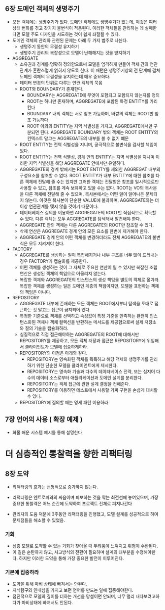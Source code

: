 ## 6장 도메인 객체의 생명주기

-   모든 객체에는 생명주기가 있다. 도메인 객체에도 생명주기가 있는데, 이것은 여러 상태 변화를 겪고 갖가지 불변식이 적용된다. 이러한 객체들을 관리하는 데 실패한다면 모델 주도 디자인을 시도하는 것이 쉽게 좌절될 수 있다.
-   도메인 객체의 관리와 관련된 문제는 아래 두 가지 범주로 나뉜다.
    -   생명주기 동안의 무결성 유지하기
    -   생명주기 관리의 복잡성으로 모델이 난해해지는 것을 방지하기
-   AGGREGATE
    -   소유권과 경계를 명확히 정의함으로써 모델을 엄격하게 만들어 객체 간의 연관관계가 혼란스럽게 얽히지 않도록 한다. 이 패턴은 생명주기상의 전 단계에 걸쳐 도메인 객체의 무결성을 유지하는데 매우 중요하다.
    -   데이터 변경의 단위로 다루는 연관 객체의 묵음
    -   ROOT와 BOUNDARY가 존재한다.
        -   BOUNDARY는 AGGREGATE에 무엇이 포함되고 포함되지 않는지를 정의
        -   ROOT는 하나만 존재하며, AGGREGATE에 포함된 특정 ENTITY를 가리킨다
        -   BOUNDARY 내의 객체는 서로 참조 가능하며, 바깥의 객체는 ROOT만 참조 가능하다
        -   ROOT 이외의 ENTITY는 지역 식별성을 가지고, AGGREGATE에서만 구분되면 된다. AGGREGATE BOUNDARY 밖의 객체는 ROOT ENTITY의 컨텍스트 말고는 AGGREGATE의 내부를 볼 수 없기 떄문
    -   ROOT ENTITY는 전역 식별성을 지니며, 궁극적으로 불변식을 검사할 책임이 있다.
    -   ROOT ENTITY는 전역 식별성, 경계 안의 ENTITY는 지역 식별성을 지니며 이러한 지역 식별성을 해당 AGGREGATE 안에서만 유일하다.
    -   AGGREGATE의 경계 밖에서는 ROOT ENTITY를 제외한 AGGREGAT 내부의 구성요소를 참조할 수 없다. ROOT ENTITY가 내부 ENTITY에 대한 참조를 다른 객체에 전달해 줄 수는 있지만 그러한 객체는 전달받은 참조를 일시적으로만 사용할 수 있고, 참조를 계속 보유하고 있을 수는 없다. ROOT는 VO의 복사본을 다른 객체에 전달해 줄 수 있으며, 복사본에서는 어떤 일이 일어나든 문제되지 않는다. 이것은 복사본이 단순한 VALUE에 불과하며, AGGREGATE와는 더 이상 연관관계를 맺지 않을 것이기 때문이다.
    -   데이터베이스 질의를 이용하면 AGGREGATE의 ROOT만 직접적으로 획득할 수 있다. 다른 객체는 모두 AGGREGATE를 탐색해서 발견해야 한다.
    -   AGGREGATE 안의 객체는 다른 AGGREGATE의 ROOT만 참조할 수 있다.
    -   삭제 연산은 AGGREGATE 경계 안의 모든 요소를 한번에 제거해야 한다.
    -   AGGREGATE 경계 안의 어떤 객체를 변경하더라도 전체 AGGREGATE의 불변식은 모두 지켜져야 한다.
-   FACTORY
    -   AGGREGATE를 생성하는 일이 복잡해지거나 내부 구조를 너무 많이 드러내는 경우 FACTORY가 캡슐화를 제공한다.
    -   어떤 객체를 생성하는 것이 그 자체로 주요한 연산이 될 수 있지만 복잡한 조립 연산은 생성된 객체의 책임으로 어울리지 않는다.
    -   복잡한 객체와 AGGREGATE의 인스턴스의 생성 책임을 별도의 객체로 옮겨라. 복잡한 객체를 생성하는 일은 도메인 계층의 책임이지만, 모델을 표현하는 객체의 책임은 아니다.
-   REPOSITORY
    -   AGGREGATE 내부에 존재하는 모든 객체는 ROOT에서부터 탐색을 토대로 접근하는 것 말고는 접근이 금지되어 있다.
    -   특정한 기준으로 객체를 선택하고 속성값이 특정 기준을 만족하는 완전히 인스턴스화된 객체나 객체 컬렉션을 반환하는 메서드를 제공함으로써 실제 저장소와 질의 기술을 캡슐화하라.
    -   실질적으로 직접 접근해야하는 AGGREGATE의 ROOT에 대해서만 REPOSITORY를 제공하고, 모든 객체 저장과 접근은 REPOSITORY에 위임해서 클라이언트가 모델에 집중하게하라.
    -   REPOSITORY의 이점은 아래와 같다.
        -   REPOSITORY는 영속화된 객체를 획득하고 해당 객체의 생명주기를 관리하기 위한 단순한 모델을 클라이언트에게 제시한다.
        -   REPOSITORY는 영속화 기술과 다수의 데이터베이스 전략, 또는 심지어 다수의 데이터 소스로부터 애플리케이션과 도메인 설계를 분리한다.
        -   REPOSITORY는 객체 접근에 관한 설계 결정을 전해준다.
        -   REPOSITORY를 이용하면 테스트에서 사용할 가짜 구현을 손쉽게 대처할 수 있다.
    -   REPOSITORY에 질의할 때는 명세 패턴 이용하라




## 7장 언어의 사용 ( 확장 예제 )

-   화물 해운 시스템 예시를 통해 설명한다



# 더 심층적인 통찰력을 향한 리팩터링

## 8장 도약

-   리팩터링의 효과는 선형적으로 증가하지 않는다.
-   리팩터링은 엔트로피와의 싸움이며 퇴보하는 것을 막는 최전선에 놓여있으며, 가장 중요한 통찰력은 어느 순간에 도약하여 프로젝트 전체로 퍼져나간다

-   관리자의 도움 덕분에 3주동안 리팩터링을 진행했고, 모델 설계를 성공적으로 하여 문제점들을 해소할 수 있었음.



### 기회

-   심층 모델로 도약할 수 있는 기회가 찾아올 때 두려움이 느껴지고 위험이 수반된다.
-   이 길은 순탄하지 않고, 사고방식의 전환이 필요하며 설계의 대부분을 수정해야한다. 하지만 이러한 도약을 통해 가장 중요한 발전이 이루어진다.



### 기본에 집중하라

-   도약을 위해 마비 상태에 빠져서는 안된다.
-   지식탐구와 인내심을 가지고 보편 언어를 만드는 일에 집중해야한다.
-   점진적으로 모델의 깊이를 더하는 개선을 망설이면 안되며, 너무 멀리 내다보려고하다가 마비상태에 빠져서도 안된다.

